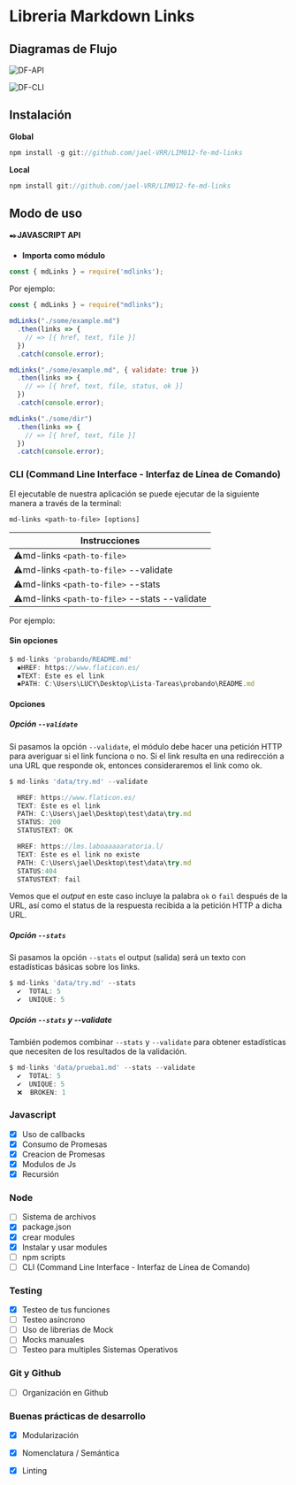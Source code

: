 #  Libreria Markdown Links


## **Diagramas de Flujo**

![DF-API](src/img/flujo3.png)

![DF-CLI](src/img/flujo2.png)

## **Instalación**

 **Global**
```javascript
npm install -g git://github.com/jael-VRR/LIM012-fe-md-links
```
 **Local**
```javascript
npm install git://github.com/jael-VRR/LIM012-fe-md-links
```
## **Modo de uso**

✒️**JAVASCRIPT API**

- **Importa como módulo**
```javascript
const { mdLinks } = require('mdlinks');

```
Por ejemplo:

```javascript
const { mdLinks } = require("mdlinks");

mdLinks("./some/example.md")
  .then(links => {
    // => [{ href, text, file }]
  })
  .catch(console.error);

mdLinks("./some/example.md", { validate: true })
  .then(links => {
    // => [{ href, text, file, status, ok }]
  })
  .catch(console.error);

mdLinks("./some/dir")
  .then(links => {
    // => [{ href, text, file }]
  })
  .catch(console.error);

```


### CLI (Command Line Interface - Interfaz de Línea de Comando)

El ejecutable de nuestra aplicación se puede  ejecutar de la siguiente
manera a través de la terminal:

```
md-links <path-to-file> [options]
```

|                Instrucciones                  |
| ----------------------------------------------|
|⚠️md-links `<path-to-file>`                       |
|⚠️md-links `<path-to-file>` --validate        |
|⚠️md-links `<path-to-file>` --stats               |
|⚠️md-links `<path-to-file>` --stats --validate |

Por ejemplo:


####  Sin opciones

```javascript
$ md-links 'probando/README.md'
  ◾️HREF: https://www.flaticon.es/
  ◾️TEXT: Este es el link
  ◾PATH: C:\Users\LUCY\Desktop\Lista-Tareas\probando\README.md
```


#### Opciones

#####  Opción `--validate`

Si pasamos la opción `--validate`, el módulo debe hacer una petición HTTP para
averiguar si el link funciona o no. Si el link resulta en una redirección a una
URL que responde ok, entonces consideraremos el link como ok.


```javascript
$ md-links 'data/try.md' --validate

  HREF: https://www.flaticon.es/
  TEXT: Este es el link
  PATH: C:\Users\jael\Desktop\test\data\try.md
  STATUS: 200
  STATUSTEXT: OK

  HREF: https://lms.laboaaaaaratoria.l/
  TEXT: Este es el link no existe
  PATH: C:\Users\jael\Desktop\test\data\try.md
  STATUS:404
  STATUSTEXT: fail
```
Vemos que el _output_ en este caso incluye la palabra `ok` o `fail` después de
la URL, así como el status de la respuesta recibida a la petición HTTP a dicha
URL.

##### Opción `--stats`

Si pasamos la opción `--stats` el output (salida) será un texto con estadísticas
básicas sobre los links.

```javascript
$ md-links 'data/try.md' --stats
  ✔️  TOTAL: 5
  ✔️  UNIQUE: 5
```

##### Opción `--stats` y --validate

También podemos combinar `--stats` y `--validate` para obtener estadísticas que
necesiten de los resultados de la validación.


```javascript
$ md-links 'data/prueba1.md' --stats --validate
  ✔️  TOTAL: 5
  ✔️  UNIQUE: 5
  ❌  BROKEN: 1
```


### Javascript
- [x] Uso de callbacks
- [x] Consumo de Promesas
- [x] Creacion de Promesas
- [x] Modulos de Js
- [x] Recursión

### Node
- [ ] Sistema de archivos
- [x] package.json
- [x] crear modules
- [x] Instalar y usar modules
- [ ] npm scripts
- [ ] CLI (Command Line Interface - Interfaz de Línea de Comando)

### Testing
- [x] Testeo de tus funciones
- [ ] Testeo asíncrono
- [ ] Uso de librerias de Mock
- [ ] Mocks manuales
- [ ] Testeo para multiples Sistemas Operativos

### Git y Github
- [ ] Organización en Github

### Buenas prácticas de desarrollo
- [x] Modularización
- [x] Nomenclatura / Semántica
- [x] Linting



